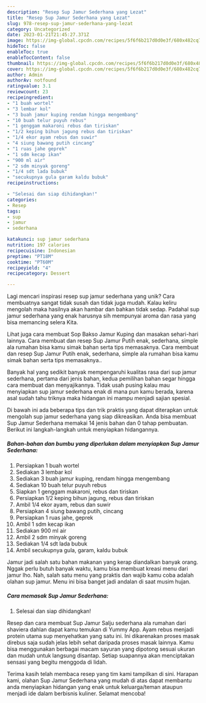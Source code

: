 ```yaml
---
description: "Resep Sup Jamur Sederhana yang Lezat"
title: "Resep Sup Jamur Sederhana yang Lezat"
slug: 978-resep-sup-jamur-sederhana-yang-lezat
category: Uncategorized
date: 2023-01-21T21:45:27.371Z
image: https://img-global.cpcdn.com/recipes/5f6f6b217d0d0e3f/680x482cq70/sup-jamur-sederhana-foto-resep-utama.jpg
hideToc: false
enableToc: true
enableTocContent: false
thumbnail: https://img-global.cpcdn.com/recipes/5f6f6b217d0d0e3f/680x482cq70/sup-jamur-sederhana-foto-resep-utama.jpg
cover: https://img-global.cpcdn.com/recipes/5f6f6b217d0d0e3f/680x482cq70/sup-jamur-sederhana-foto-resep-utama.jpg
author: Admin
authorAv: notfound
ratingvalue: 3.1
reviewcount: 23
recipeingredient:
- "1 buah wortel"
- "3 lembar kol"
- "3 buah jamur kuping rendam hingga mengembang"
- "10 buah telur puyuh rebus"
- "1 genggam makaroni rebus dan tiriskan"
- "1/2 keping bihun jagung rebus dan tiriskan"
- "1/4 ekor ayam rebus dan suwir"
- "4 siung bawang putih cincang"
- "1 ruas jahe geprek"
- "1 sdm kecap ikan"
- "900 ml air"
- "2 sdm minyak goreng"
- "1/4 sdt lada bubuk"
- "secukupnya gula garam kaldu bubuk"
recipeinstructions:

- "Selesai dan siap dihidangkan!"
categories:
- Resep
tags:
- sup
- jamur
- sederhana

katakunci: sup jamur sederhana 
nutrition: 197 calories
recipecuisine: Indonesian
preptime: "PT18M"
cooktime: "PT60M"
recipeyield: "4"
recipecategory: Dessert

---
```





Lagi mencari inspirasi resep sup jamur sederhana yang unik? Cara membuatnya sangat tidak susah dan tidak juga mudah. Kalau keliru mengolah maka hasilnya akan hambar dan bahkan tidak sedap. Padahal sup jamur sederhana yang enak harusnya sih mempunyai aroma dan rasa yang bisa memancing selera Kita.





Lihat juga cara membuat Sop Bakso Jamur Kuping dan masakan sehari-hari lainnya. Cara membuat dan resep Sup Jamur Putih enak, sederhana, simple ala rumahan bisa kamu simak bahan serta tips memasaknya. Cara membuat dan resep Sup Jamur Putih enak, sederhana, simple ala rumahan bisa kamu simak bahan serta tips memasaknya..

Banyak hal yang sedikit banyak mempengaruhi kualitas rasa dari sup jamur sederhana, pertama dari jenis bahan, kedua pemilihan bahan segar hingga cara membuat dan menyajikannya. Tidak usah pusing kalau mau menyiapkan sup jamur sederhana enak di mana pun kamu berada, karena asal sudah tahu triknya maka hidangan ini mampu menjadi sajian spesial.






Di bawah ini ada beberapa tips dan trik praktis yang dapat diterapkan untuk mengolah sup jamur sederhana yang siap dikreasikan. Anda bisa membuat Sup Jamur Sederhana memakai 14 jenis bahan dan 0 tahap pembuatan. Berikut ini langkah-langkah untuk menyiapkan hidangannya.

<!--inarticleads1-->

##### Bahan-bahan dan bumbu yang diperlukan dalam menyiapkan Sup Jamur Sederhana:

1. Persiapkan 1 buah wortel
1. Sediakan 3 lembar kol
1. Sediakan 3 buah jamur kuping, rendam hingga mengembang
1. Sediakan 10 buah telur puyuh rebus
1. Siapkan 1 genggam makaroni, rebus dan tiriskan
1. Persiapkan 1/2 keping bihun jagung, rebus dan tiriskan
1. Ambil 1/4 ekor ayam, rebus dan suwir
1. Persiapkan 4 siung bawang putih, cincang
1. Persiapkan 1 ruas jahe, geprek
1. Ambil 1 sdm kecap ikan
1. Sediakan 900 ml air
1. Ambil 2 sdm minyak goreng
1. Sediakan 1/4 sdt lada bubuk
1. Ambil secukupnya gula, garam, kaldu bubuk


Jamur jadi salah satu bahan makanan yang kerap diandalkan banyak orang. Nggak perlu butuh banyak waktu, kamu bisa membuat kreasi menu dari jamur lho. Nah, salah satu menu yang praktis dan wajib kamu coba adalah olahan sup jamur. Menu ini bisa banget jadi andalan di saat musim hujan. 

<!--inarticleads2-->

##### Cara memasak Sup Jamur Sederhana:


1. Selesai dan siap dihidangkan!

Resep dan cara membuat Sup Jamur Salju sederhana ala rumahan dari shaviera dahlan dapat kamu temukan di Yummy App. Ayam rebus menjadi protein utama sup menyehatkan yang satu ini. Ini dikarenakan proses masak direbus saja sudah jelas lebih sehat daripada proses masak lainnya. Kamu bisa menggunakan berbagai macam sayuran yang dipotong sesuai ukuran dan mudah untuk langsung disantap. Setiap suapannya akan menciptakan sensasi yang begitu menggoda di lidah. 

Terima kasih telah membaca resep yang tim kami tampilkan di sini. Harapan kami, olahan Sup Jamur Sederhana yang mudah di atas dapat membantu anda menyiapkan hidangan yang enak untuk keluarga/teman ataupun menjadi ide dalam berbisnis kuliner. Selamat mencoba!
